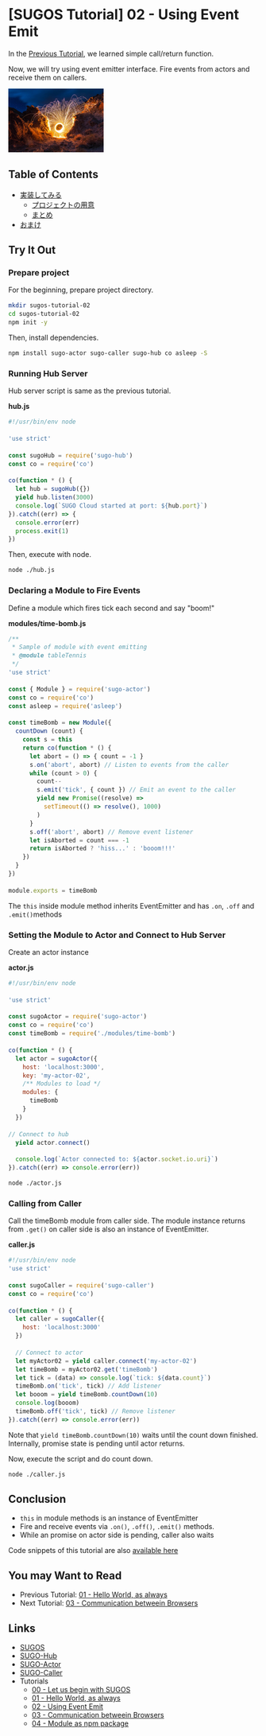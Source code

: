 # [SUGOS Tutorial] 02 - Using Event Emit

In the [Previous Tutorial](https://github.com/realglobe-Inc/sugos-tutorial/blob/master/dist/markdown/en/01%20-%20Hello%20World%2C%20as%20always.md), we learned simple call/return function.

Now, we will try using event emitter interface.
Fire events from actors and receive them on callers.


<a href="https://github.com/realglobe-Inc/sugos-tutorial/blob/master/dist/markdown/en/02%20-%20Using%20Event%20Emit.md">
  <img src="../../images/eyecatch-event-emit.jpg"
       alt="eyecatch"
       height="128"
       style="height:128px"
  /></a>

## Table of Contents
- [実装してみる](#%E5%AE%9F%E8%A3%85%E3%81%97%E3%81%A6%E3%81%BF%E3%82%8B)
  * [プロジェクトの用意](#%E3%83%97%E3%83%AD%E3%82%B8%E3%82%A7%E3%82%AF%E3%83%88%E3%81%AE%E7%94%A8%E6%84%8F)
  * [まとめ](#%E3%81%BE%E3%81%A8%E3%82%81)
- [おまけ](#%E3%81%8A%E3%81%BE%E3%81%91)


## Try It Out

### Prepare project

For the beginning, prepare project directory.

```bash
mkdir sugos-tutorial-02
cd sugos-tutorial-02
npm init -y

```

Then, install dependencies.

```bash
npm install sugo-actor sugo-caller sugo-hub co asleep -S
```

### Running Hub Server

Hub server script is same as the previous tutorial.

**hub.js**
```javascript
#!/usr/bin/env node

'use strict'

const sugoHub = require('sugo-hub')
const co = require('co')

co(function * () {
  let hub = sugoHub({})
  yield hub.listen(3000)
  console.log(`SUGO Cloud started at port: ${hub.port}`)
}).catch((err) => {
  console.error(err)
  process.exit(1)
})

```

Then, execute with node.

```bash
node ./hub.js
```

### Declaring a Module to Fire Events

Define a module which fires tick each second and say "boom!"

**modules/time-bomb.js**
```javascript
/**
 * Sample of module with event emitting
 * @module tableTennis
 */
'use strict'

const { Module } = require('sugo-actor')
const co = require('co')
const asleep = require('asleep')

const timeBomb = new Module({
  countDown (count) {
    const s = this
    return co(function * () {
      let abort = () => { count = -1 }
      s.on('abort', abort) // Listen to events from the caller
      while (count > 0) {
        count--
        s.emit('tick', { count }) // Emit an event to the caller
        yield new Promise((resolve) =>
          setTimeout(() => resolve(), 1000)
        )
      }
      s.off('abort', abort) // Remove event listener
      let isAborted = count === -1
      return isAborted ? 'hiss...' : 'booom!!!'
    })
  }
})

module.exports = timeBomb

```

The `this` inside module method inherits EventEmitter and has `.on`, `.off` and `.emit()`methods


### Setting the Module to Actor and Connect to Hub Server

Create an actor instance

**actor.js**
```javascript
#!/usr/bin/env node

'use strict'

const sugoActor = require('sugo-actor')
const co = require('co')
const timeBomb = require('./modules/time-bomb')

co(function * () {
  let actor = sugoActor({
    host: 'localhost:3000',
    key: 'my-actor-02',
    /** Modules to load */
    modules: {
      timeBomb
    }
  })

// Connect to hub
  yield actor.connect()

  console.log(`Actor connected to: ${actor.socket.io.uri}`)
}).catch((err) => console.error(err))

```

```bash
node ./actor.js
```

### Calling from Caller

Call the timeBomb module from caller side.
The module instance returns from `.get()` on caller side is also an instance of EventEmitter.

**caller.js**
```javascript
#!/usr/bin/env node
'use strict'

const sugoCaller = require('sugo-caller')
const co = require('co')

co(function * () {
  let caller = sugoCaller({
    host: 'localhost:3000'
  })

  // Connect to actor
  let myActor02 = yield caller.connect('my-actor-02')
  let timeBomb = myActor02.get('timeBomb')
  let tick = (data) => console.log(`tick: ${data.count}`)
  timeBomb.on('tick', tick) // Add listener
  let booom = yield timeBomb.countDown(10)
  console.log(booom)
  timeBomb.off('tick', tick) // Remove listener
}).catch((err) => console.error(err))

```

Note that `yield timeBomb.countDown(10)` waits until the count down finished.
Internally, promise state is pending until actor returns.

Now, execute the script and do count down.

```bash
node ./caller.js
```

## Conclusion


+ `this` in module methods is an instance of EventEmitter
+ Fire and receive events via `.on()`, `.off()`, `.emit()` methods.
+ While an promise on actor side is pending, caller also waits

Code snippets of this tutorial are also [available here](https://github.com/realglobe-Inc/sugos-tutorial/tree/master/example/tutorial-02)



## You may Want to Read

+ Previous Tutorial: [01 - Hello World, as always](https://github.com/realglobe-Inc/sugos-tutorial/blob/master/dist/markdown/en/01%20-%20Hello%20World%2C%20as%20always.md)
+ Next Tutorial: [03 - Communication betweein Browsers](https://github.com/realglobe-Inc/sugos-tutorial/blob/master/dist/markdown/en/03%20-%20Communication%20betweein%20Browsers.md)

## Links

+ [SUGOS](https://github.com/realglobe-Inc/sugos)
+ [SUGO-Hub](https://github.com/realglobe-Inc/sugo-hub)
+ [SUGO-Actor](https://github.com/realglobe-Inc/sugo-actor)
+ [SUGO-Caller](https://github.com/realglobe-Inc/sugo-caller)
+ Tutorials
  + [00 - Let us begin with SUGOS](https://github.com/realglobe-Inc/sugos-tutorial/blob/master/dist/markdown/en/00%20-%20Let%20us%20begin%20with%20SUGOS.md)
  + [01 - Hello World, as always](https://github.com/realglobe-Inc/sugos-tutorial/blob/master/dist/markdown/en/01%20-%20Hello%20World%2C%20as%20always.md)
  + [02 - Using Event Emit](https://github.com/realglobe-Inc/sugos-tutorial/blob/master/dist/markdown/en/02%20-%20Using%20Event%20Emit.md)
  + [03 - Communication betweein Browsers](https://github.com/realglobe-Inc/sugos-tutorial/blob/master/dist/markdown/en/03%20-%20Communication%20betweein%20Browsers.md)
  + [04 - Module as npm package](https://github.com/realglobe-Inc/sugos-tutorial/blob/master/dist/markdown/en/04%20-%20Module%20as%20npm%20package.md)
